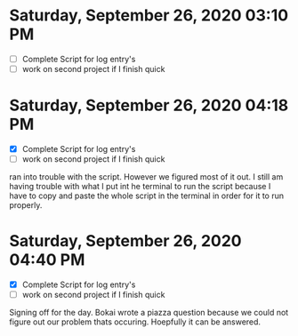 # Saturday, September 26, 2020 03:10 PM
- [ ] Complete Script for log entry's
- [ ] work on second project if I finish quick

# Saturday, September 26, 2020 04:18 PM
- [x] Complete Script for log entry's
- [ ] work on second project if I finish quick

ran into trouble with the script. However we figured most of it out. I still am having trouble with what I put int he terminal to run the script because I have to copy and paste the whole script in the terminal in order for it to run properly.
# Saturday, September 26, 2020 04:40 PM
- [x] Complete Script for log entry's
- [ ] work on second project if I finish quick

Signing off for the day. Bokai wrote a piazza question because we could not figure out our problem thats occuring. Hoepfully it can be answered. 
